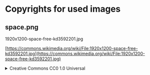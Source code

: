 # Copyrights for used images

## space.png

1920x1200-space-free-kd3592201.jpg

[https://commons.wikimedia.org/wiki/File:1920x1200-space-free-kd3592201.jpg](https://commons.wikimedia.org/wiki/File:1920x1200-space-free-kd3592201.jpg)

<details><summary>Creative Commons CC0 1.0 Universal</summary>
<h1>Statement of Purpose</h1>

The laws of most jurisdictions throughout the world automatically confer exclusive Copyright and Related Rights (defined below) upon the creator and subsequent owner(s) (each and all, an "owner") of an original work of authorship and/or a database (each, a "Work").

Certain owners wish to permanently relinquish those rights to a Work for the purpose of contributing to a commons of creative, cultural and scientific works ("Commons") that the public can reliably and without fear of later claims of infringement build upon, modify, incorporate in other works, reuse and redistribute as freely as possible in any form whatsoever and for any purposes, including without limitation commercial purposes. These owners may contribute to the Commons to promote the ideal of a free culture and the further production of creative, cultural and scientific works, or to gain reputation or greater distribution for their Work in part through the use and efforts of others.

For these and/or other purposes and motivations, and without any expectation of additional consideration or compensation, the person associating CC0 with a Work (the "Affirmer"), to the extent that he or she is an owner of Copyright and Related Rights in the Work, voluntarily elects to apply CC0 to the Work and publicly distribute the Work under its terms, with knowledge of his or her Copyright and Related Rights in the Work and the meaning and intended legal effect of CC0 on those rights.

<b>1. Copyright and Related Rights.</b> A Work made available under CC0 may be protected by copyright and related or neighboring rights ("Copyright and Related Rights"). Copyright and Related Rights include, but are not limited to, the following:

<ol>
<li value="i.">the right to reproduce, adapt, distribute, perform, display, communicate, and translate a Work;</li>
<li value="ii.">moral rights retained by the original author(s) and/or performer(s);</li>
<li value="iii.">publicity and privacy rights pertaining to a person's image or likeness depicted in a Work;</li>
<li value="iv.">rights protecting against unfair competition in regards to a Work, subject to the limitations in paragraph 4(a), below;</li>
<li value="v.">rights protecting the extraction, dissemination, use and reuse of data in a Work;</li>
<li value="vi.">database rights (such as those arising under Directive 96/9/EC of the European Parliament and of the Council of 11 March 1996 on the legal protection of databases, and under any national implementation thereof, including any amended or successor version of such directive); and</li>
<li value="vii.">other similar, equivalent or corresponding rights throughout the world based on applicable law or treaty, and any national implementations thereof.</li>
</ol>

<b>2. Waiver.</b> To the greatest extent permitted by, but not in contravention of, applicable law, Affirmer hereby overtly, fully, permanently, irrevocably and unconditionally waives, abandons, and surrenders all of Affirmer's Copyright and Related Rights and associated claims and causes of action, whether now known or unknown (including existing as well as future claims and causes of action), in the Work (i) in all territories worldwide, (ii) for the maximum duration provided by applicable law or treaty (including future time extensions), (iii) in any current or future medium and for any number of copies, and (iv) for any purpose whatsoever, including without limitation commercial, advertising or promotional purposes (the "Waiver"). Affirmer makes the Waiver for the benefit of each member of the public at large and to the detriment of Affirmer's heirs and successors, fully intending that such Waiver shall not be subject to revocation, rescission, cancellation, termination, or any other legal or equitable action to disrupt the quiet enjoyment of the Work by the public as contemplated by Affirmer's express Statement of Purpose.

<b>3. Public License Fallback.</b> Should any part of the Waiver for any reason be judged legally invalid or ineffective under applicable law, then the Waiver shall be preserved to the maximum extent permitted taking into account Affirmer's express Statement of Purpose. In addition, to the extent the Waiver is so judged Affirmer hereby grants to each affected person a royalty-free, non transferable, non sublicensable, non exclusive, irrevocable and unconditional license to exercise Affirmer's Copyright and Related Rights in the Work (i) in all territories worldwide, (ii) for the maximum duration provided by applicable law or treaty (including future time extensions), (iii) in any current or future medium and for any number of copies, and (iv) for any purpose whatsoever, including without limitation commercial, advertising or promotional purposes (the "License"). The License shall be deemed effective as of the date CC0 was applied by Affirmer to the Work. Should any part of the License for any reason be judged legally invalid or ineffective under applicable law, such partial invalidity or ineffectiveness shall not invalidate the remainder of the License, and in such case Affirmer hereby affirms that he or she will not (i) exercise any of his or her remaining Copyright and Related Rights in the Work or (ii) assert any associated claims and causes of action with respect to the Work, in either case contrary to Affirmer's express Statement of Purpose.

4. Limitations and Disclaimers.

<ol>
<li value="a.">No trademark or patent rights held by Affirmer are waived, abandoned, surrendered, licensed or otherwise affected by this document.</li>
<li value="b.">Affirmer offers the Work as-is and makes no representations or warranties of any kind concerning the Work, express, implied, statutory or otherwise, including without limitation warranties of title, merchantability, fitness for a particular purpose, non infringement, or the absence of latent or other defects, accuracy, or the present or absence of errors, whether or not discoverable, all to the greatest extent permissible under applicable law.</li>
<li value="c.">Affirmer disclaims responsibility for clearing rights of other persons that may apply to the Work or any use thereof, including without limitation any person's Copyright and Related Rights in the Work. Further, Affirmer disclaims responsibility for obtaining any necessary consents, permissions or other rights required for any use of the Work.</li>
<li value="d.">Affirmer understands and acknowledges that Creative Commons is not a party to this document and has no duty or obligation with respect to this CC0 or use of the Work.</li>
</ol>
</details>
